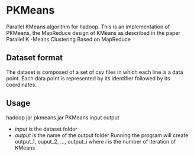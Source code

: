 # PKMeans
Parallel KMeans algorithm for hadoop. This is an implementation of PKMeans, the MapReduce design of KMeans as described in the paper Parallel K -Means Clustering Based on MapReduce

## Dataset format
The dataset is composed of a set of csv files in which each line is a data point. Each data point is represented by its identifier followed by its coordinates.

## Usage
hadoop jar pkmeans.jar PKMeans input output
- *input* is the dataset folder
- *output* is the name of the output folder
 Running the program will create output_1, ouput_2, ..., output_i where *i* is the number of iteration of KMeans